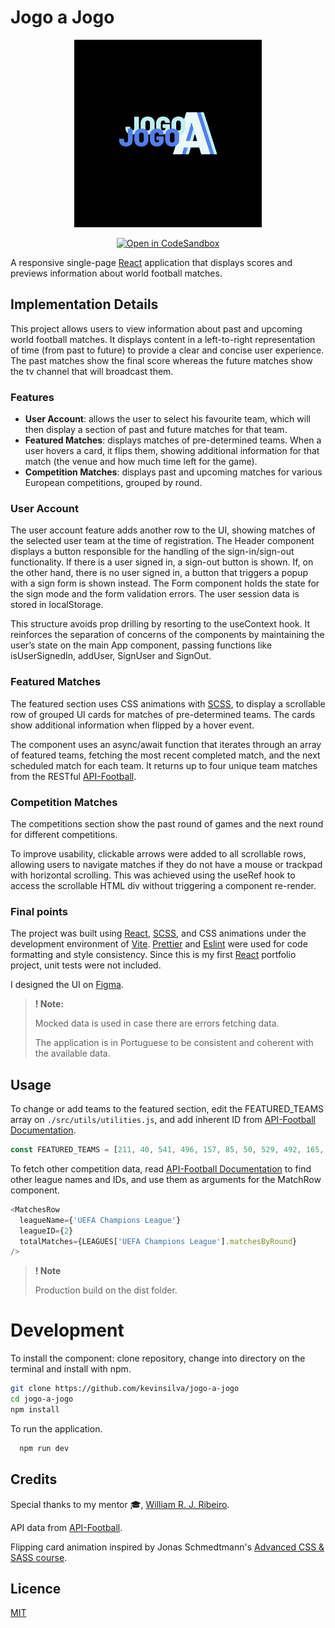 # Jogo a Jogo

<p align="center"><img src="./src/assets/logo.jpg" width="300"></p>

<div align="center">

<a href="">[![Open in CodeSandbox](https://img.shields.io/badge/Open%20in-CodeSandbox-success?style=flat-square&logo=codesandbox)](https://codesandbox.io/p/github/kevinsilva/jogo-a-jogo/main?file=%2FREADME.md&workspace=%257B%2522activeFilepath%2522%253A%2522%252FREADME.md%2522%252C%2522openFiles%2522%253A%255B%2522%252FREADME.md%2522%255D%252C%2522sidebarPanel%2522%253A%2522EXPLORER%2522%252C%2522gitSidebarPanel%2522%253A%2522COMMIT%2522%252C%2522spaces%2522%253A%257B%2522clgf1sobb000x3b6id5uxtcth%2522%253A%257B%2522key%2522%253A%2522clgf1sobb000x3b6id5uxtcth%2522%252C%2522name%2522%253A%2522Default%2522%252C%2522devtools%2522%253A%255B%257B%2522type%2522%253A%2522PREVIEW%2522%252C%2522taskId%2522%253A%2522dev%2522%252C%2522port%2522%253A5173%252C%2522key%2522%253A%2522clgf1sobb000y3b6i5385me0g%2522%252C%2522isMinimized%2522%253Afalse%257D%255D%257D%257D%252C%2522currentSpace%2522%253A%2522clgf1sobb000x3b6id5uxtcth%2522%252C%2522spacesOrder%2522%253A%255B%2522clgf1sobb000x3b6id5uxtcth%2522%255D%252C%2522hideCodeEditor%2522%253Afalse%257D)</a>

</div>

A responsive single-page [React](https://reactjs.org/) application that displays scores and previews information about world football matches.

## Implementation Details

This project allows users to view information about past and upcoming world football matches. It displays content in a left-to-right representation of time (from past to future) to provide a clear and concise user experience. The past matches show the final score whereas the future matches show the tv channel that will broadcast them.

### Features

- **User Account**: allows the user to select his favourite team, which will then display a section of past and future matches for that team.
- **Featured Matches**: displays matches of pre-determined teams. When a user hovers a card, it flips them, showing additional information for that match (the venue and how much time left for the game).
- **Competition Matches**: displays past and upcoming matches for various European competitions, grouped by round.

### User Account

The user account feature adds another row to the UI, showing matches of the selected user team at the time of registration. The Header component displays a button responsible for the handling of the sign-in/sign-out functionality. If there is a user signed in, a sign-out button is shown. If, on the other hand, there is no user signed in, a button that triggers a popup with a sign form is shown instead. The Form component holds the state for the sign mode and the form validation errors. The user session data is stored in localStorage.

This structure avoids prop drilling by resorting to the useContext hook. It reinforces the separation of concerns of the components by maintaining the user’s state on the main App component, passing functions like isUserSignedIn, addUser, SignUser and SignOut.

### Featured Matches

The featured section uses CSS animations with [SCSS](https://sass-lang.com/), to display a scrollable row of grouped UI cards for matches of pre-determined teams. The cards show additional information when flipped by a hover event.

The component uses an async/await function that iterates through an array of featured teams, fetching the most recent completed match, and the next scheduled match for each team. It returns up to four unique team matches from the RESTful [API-Football](https://www.api-football.com/documentation-v3#section/Authentication/RAPIDAPI-Account).

### Competition Matches

The competitions section show the past round of games and the next round for different competitions.

To improve usability, clickable arrows were added to all scrollable rows, allowing users to navigate matches if they do not have a mouse or trackpad with horizontal scrolling. This was achieved using the useRef hook to access the scrollable HTML div without triggering a component re-render.

### Final points

The project was built using [React](https://reactjs.org/), [SCSS](https://sass-lang.com/), and CSS animations under the development environment of [Vite](https://vitejs.dev/). [Prettier](https://prettier.io/) and [Eslint](https://eslint.org/) were used for code formatting and style consistency. Since this is my first [React](https://reactjs.org/) portfolio project, unit tests were not included.

I designed the UI on [Figma](https://www.figma.com/).

> **! Note:**
>
> Mocked data is used in case there are errors fetching data.
>
> The application is in Portuguese to be consistent and coherent with the available data.

## Usage

To change or add teams to the featured section, edit the FEATURED_TEAMS array on `./src/utils/utilities.js`, and add inherent ID from [API-Football Documentation](https://www.api-football.com/documentation-v3#section/Authentication/RAPIDAPI-Account).

```js
const FEATURED_TEAMS = [211, 40, 541, 496, 157, 85, 50, 529, 492, 165, 80];
```

To fetch other competition data, read [API-Football Documentation](https://www.api-football.com/documentation-v3#section/Authentication/RAPIDAPI-Account) to find other league names and IDs, and use them as arguments for the MatchRow component.

```js
<MatchesRow
  leagueName={'UEFA Champions League'}
  leagueID={2}
  totalMatches={LEAGUES['UEFA Champions League'].matchesByRound}
/>
```

> **! Note**
>
> Production build on the dist folder.

# Development

To install the component: clone repository, change into directory on the terminal and install with npm.

```bash
git clone https://github.com/kevinsilva/jogo-a-jogo
cd jogo-a-jogo
npm install
```

To run the application.

```bash
  npm run dev
```

## Credits

Special thanks to my mentor 🎓, [William R. J. Ribeiro](https://github.com/williamrjribeiro/).

API data from [API-Football](https://www.api-football.com/documentation-v3#section/Authentication/RAPIDAPI-Account).

Flipping card animation inspired by Jonas Schmedtmann's [Advanced CSS & SASS course](https://www.udemy.com/course/advanced-css-and-sass/).

## Licence

[MIT](https://choosealicense.com/licenses/mit/)

